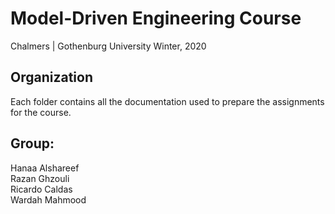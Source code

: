 # Model-Driven Engineering Course 
Chalmers | Gothenburg University
Winter, 2020

## Organization
Each folder contains all the documentation used to prepare the assignments for the course.

## Group:
Hanaa Alshareef <br />
Razan Ghzouli <br />
Ricardo Caldas <br />
Wardah Mahmood <br />
